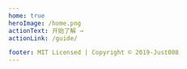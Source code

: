 ```yaml
---
home: true
heroImage: /home.png
actionText: 开始了解 →
actionLink: /guide/

footer: MIT Licensed | Copyright © 2019-Just008
---
```


